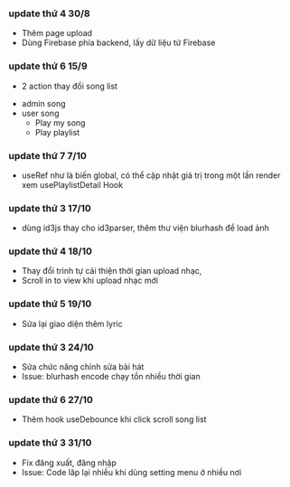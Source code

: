 ### update thứ 4 30/8
- Thêm page upload
- Dùng Firebase phía backend, lấy dữ liệu từ Firebase

### update thứ 6 15/9
- 2 action thay đổi song list
+ admin song
+ user song
   - Play my song
   - Play playlist

### update thứ 7 7/10
- useRef như là biến global, có thể cập nhật giá trị trong một lần render xem usePlaylistDetail Hook


### update thứ 3 17/10
- dùng id3js thay cho id3parser, thêm thư viện blurhash để load ảnh

### update thứ 4 18/10
- Thay đổi trình tự cải thiện thời gian upload nhạc,
- Scroll in to view khi upload nhạc mới

### update thứ 5 19/10
- Sửa lại giao diện thêm lyric

### update thứ 3 24/10
- Sửa chức năng chỉnh sửa bài hát
- Issue: blurhash encode chạy tồn nhiều thời gian


### update thứ 6 27/10
- Thêm hook useDebounce khi click scroll song list

### update thứ 3 31/10
- Fix đăng xuất, đăng nhập
- Issue: Code lăp lại nhiều khi dùng setting menu ở nhiều nơi

